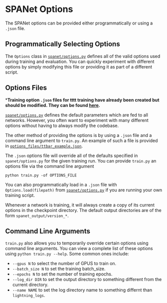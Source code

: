 # SPANet Options

The SPANet options can be provided either programmatically or using a `.json` file.

## Programmatically Selecting Options
The `Options` class in [`spanet/options.py`](../spanet/options.py) defines all
of the valid options used during training and evaluation. You can quickly
experiment with different options by simply modifying this file or providing 
it as part of a different script.

## Options Files

***Training option `.json` files for tttt training have already been created but should be modified. They can be found [here](options_files/multileptonic_tttt).**

[`spanet/options.py`](../spanet/options.py) defines the default parameters which
are fed to all networks. However, you often want to experiment with many different
options without having to always modify the codebase.

The other method of providing the options is by using a `.json` file
and a command line argument to `train.py`. An example of such a file is provided
in [`options_files/ttbar_example.json`](../options_files/ttbar_example.json). 

The `.json` options file will override all of the defaults specified in 
`spanet/options.py` for the given training run.
You can provide `train.py` an options file via the command line argument

`python train.py -of OPTIONS_FILE`

You can also programmatically load in a `.json` file with `Options.load(filepath)`
from [`spanet/options.py`](../spanet/options.py) if you are running your own
training script.

Whenever a network is training, it will always create a copy of its
current options in the checkpoint directory. 
The default output directories are of the form `spanet_output/version_*`.

## Command Line Arguments
`train.py` also allows you to temporarily override certain options using
command line arguments. You can view a complete list of these options
using `python train.py --help`. Some common ones include:

- `--gpus N` to select the number of GPUS to train on.
- `--batch_size N` to set the training batch_size.
- `--epochs N` to set the number of training epochs.
- `--log_dir DIR` to set the output directory to something different from the current directory.
- `--name NAME` to set the log directory name to something differnt than `lightning_logs`.
